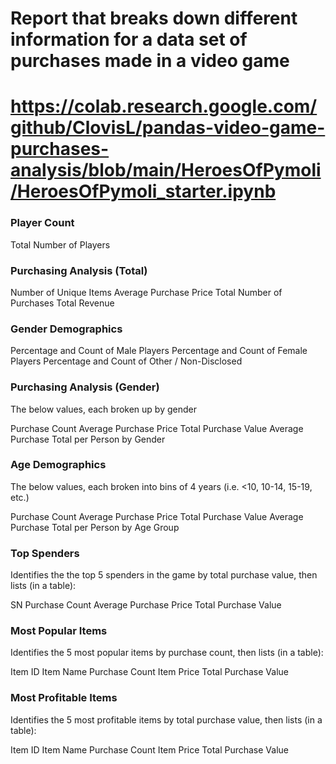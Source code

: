 # Report that breaks down different information for a data set of purchases made in a video game
# https://colab.research.google.com/github/ClovisL/pandas-video-game-purchases-analysis/blob/main/HeroesOfPymoli/HeroesOfPymoli_starter.ipynb

### Player Count

Total Number of Players


### Purchasing Analysis (Total)

Number of Unique Items
Average Purchase Price
Total Number of Purchases
Total Revenue


### Gender Demographics

Percentage and Count of Male Players
Percentage and Count of Female Players
Percentage and Count of Other / Non-Disclosed


### Purchasing Analysis (Gender)

The below values, each broken up by gender

Purchase Count
Average Purchase Price
Total Purchase Value
Average Purchase Total per Person by Gender


### Age Demographics

The below values, each broken into bins of 4 years (i.e. <10, 10-14, 15-19, etc.)

Purchase Count
Average Purchase Price
Total Purchase Value
Average Purchase Total per Person by Age Group

### Top Spenders

Identifies the the top 5 spenders in the game by total purchase value, then lists (in a table):

SN
Purchase Count
Average Purchase Price
Total Purchase Value


### Most Popular Items

Identifies the 5 most popular items by purchase count, then lists (in a table):

Item ID
Item Name
Purchase Count
Item Price
Total Purchase Value


### Most Profitable Items

Identifies the 5 most profitable items by total purchase value, then lists (in a table):

Item ID
Item Name
Purchase Count
Item Price
Total Purchase Value
